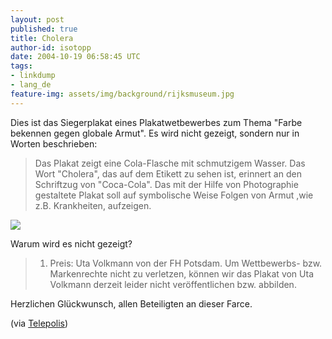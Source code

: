 ```yaml
---
layout: post
published: true
title: Cholera
author-id: isotopp
date: 2004-10-19 06:58:45 UTC
tags:
- linkdump
- lang_de
feature-img: assets/img/background/rijksmuseum.jpg
---
```

Dies ist das Siegerplakat eines Plakatwetbewerbes zum Thema  "Farbe bekennen gegen globale Armut". Es wird nicht gezeigt, sondern nur in Worten beschrieben: 

>  Das Plakat zeigt eine Cola-Flasche mit schmutzigem Wasser. Das Wort "Cholera", das auf dem Etikett zu sehen ist, erinnert an den Schriftzug von "Coca-Cola". Das mit der Hilfe von Photographie gestaltete Plakat soll auf symbolische Weise Folgen von Armut ,wie z.B. Krankheiten, aufzeigen.

![](/uploads/cholera.jpg)

Warum wird es nicht gezeigt? 

> 1. Preis: Uta Volkmann von der FH Potsdam. Um Wettbewerbs- bzw. Markenrechte nicht zu verletzen, können wir das Plakat von Uta Volkmann derzeit leider nicht veröffentlichen bzw. abbilden.

Herzlichen Glückwunsch, allen Beteiligten an dieser Farce.

(via [Telepolis](http://www.heise.de/tp/deutsch/inhalt/co/18599/1.html))

